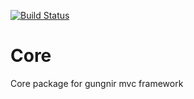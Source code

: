 [![Build Status](https://travis-ci.org/gungnir-mvc/core.svg?branch=master)](https://travis-ci.org/gungnir-mvc/core)
# Core
Core package for gungnir mvc framework
